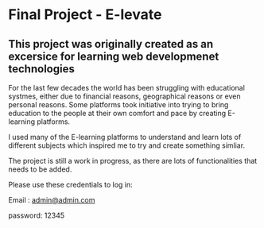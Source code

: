 # Final Project - E-levate
## This project was originally created as an excersice for learning web developmenet technologies

For the last few decades the world has been struggling with educational systmes, either due to financial reasons, geographical reasons or even personal reasons. Some platforms took initiative into trying to bring education to the people at their own comfort and pace by creating E-learning platforms. 

I used many of the E-learning platforms to understand and learn lots of different subjects which inspired me to try and create something simliar. 

The project is still a work in progress, as there are lots of functionalities that needs to be added. 


Please use these credentials to log in: 

Email : admin@admin.com

password: 12345




